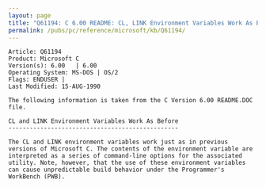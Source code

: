 ```yaml
---
layout: page
title: "Q61194: C 6.00 README: CL, LINK Environment Variables Work As Before"
permalink: /pubs/pc/reference/microsoft/kb/Q61194/
---
```


	Article: Q61194
	Product: Microsoft C
	Version(s): 6.00   | 6.00
	Operating System: MS-DOS | OS/2
	Flags: ENDUSER |
	Last Modified: 15-AUG-1990
	
	The following information is taken from the C Version 6.00 README.DOC
	file.
	
	CL and LINK Environment Variables Work As Before
	------------------------------------------------
	
	The CL and LINK environment variables work just as in previous
	versions of Microsoft C. The contents of the environment variable are
	interpreted as a series of command-line options for the associated
	utility. Note, however, that the use of these environment variables
	can cause unpredictable build behavior under the Programmer's
	WorkBench (PWB).
